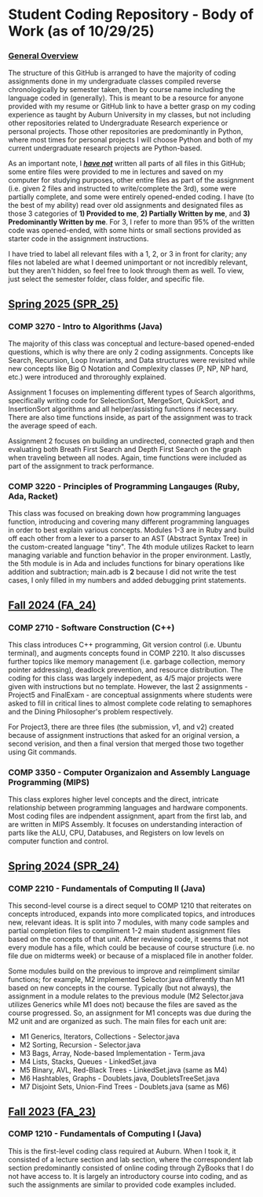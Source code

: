 # Student Coding Repository - Body of Work (as of 10/29/25)

### <ins>General Overview<ins>

The structure of this GitHub is arranged to have the majority of coding assignments done in my undergraduate classes compiled reverse chronologically by semester taken, then by course name including the language coded in (generally). This is meant to be a resource for anyone provided with my resume or GitHub link to have a better grasp on my coding experience as taught by Auburn University in my classes, but not including other repositories related to Undergraduate Research experience or personal projects. Those other repositories are predominantly in Python, where most times for personal projects I will choose Python and both of my current undergraduate research projects are Python-based.

As an important note, I **_<ins>have not<ins>_** written all parts of all files in this GitHub; some entire files were provided to me in lectures and saved on my computer for studying purposes, other entire files as part of the assignment (i.e. given 2 files and instructed to write/complete the 3rd), some were partially complete, and some were entirely opened-ended coding. I have (to the best of my ability) read over old assignments and designated files as those 3 categories of **1) Provided to me**, **2) Partially Written by me**, and **3) Predominantly Written by me**. For 3, I refer to more than 95% of the written code was opened-ended, with some hints or small sections provided as starter code in the assignment instructions. 

I have tried to label all relevant files with a 1, 2, or 3 in front for clarity; any files not labeled are what I deemed unimportant or not incredibly relevant, but they aren't hidden, so feel free to look through them as well. To view, just select the semester folder, class folder, and specific file. 


## <ins> Spring 2025 (SPR_25)<ins>

### COMP 3270 - Intro to Algorithms (Java)

The majority of this class was conceptual and lecture-based opened-ended questions, which is why there are only 2 coding assignments. Concepts like Search, Recursion, Loop Invariants, and Data structures were revisited while new concepts like Big O Notation and Complexity classes (P, NP, NP hard, etc.) were introduced and throroughly explained. 

Assignment 1 focuses on implementing different types of Search algorithms, specifically writing code for SelectionSort, MergeSort, QuickSort, and InsertionSort algorithms and all helper/assisting functions if necessary. There are also time functions inside, as part of the assignment was to track the average speed of each.

Assignment 2 focuses on building an undirected, connected graph and then evaluating both Breath First Search and Depth First Search on the graph when traveling between all nodes. Again, time functions were included as part of the assignment to track performance. 


### COMP 3220 - Principles of Programming Langauges (Ruby, Ada, Racket)

This class was focused on breaking down how programming languages function, introducing and covering many different programming languages in order to best explain various concepts. Modules 1-3 are in Ruby and build off each other from a lexer to a parser to an AST (Abstract Syntax Tree) in the custom-created language "tiny". The 4th module utilizes Racket to learn managing variable and function behavior in the proper environment. Lastly, the 5th module is in Ada and includes functions for binary operations like addition and subtraction; main.adb is **2** because I did not write the test cases, I only filled in my numbers and added debugging print statements. 


## <ins> Fall 2024 (FA_24)<ins>

### COMP 2710 - Software Construction (C++)

This class introduces C++ programming, Git version control (i.e. Ubuntu terminal), and augments concepts found in COMP 2210. It also discusses further topics like memory management (i.e. garbage collection, memory pointer addressing), deadlock prevention, and resource distribution. The coding for this class was largely indepedent, as 4/5 major projects were given with instructions but no template. However, the last 2 assignments - Project5 and FinalExam - are conceptual assignments where students were asked to fill in critical lines to almost complete code relating to semaphores and the Dining Philosopher's problem respectively. 

For Project3, there are three files (the submission, v1, and v2) created because of assignment instructions that asked for an original version, a second verision, and then a final version that merged those two together using Git commands. 


### COMP 3350 - Computer Organizaion and Assembly Language Programming (MIPS)

This class explores higher level concepts and the direct, intricate relationship between programming languages and hardware components. Most coding files are indpendent assignment, apart from the first lab, and are written in MIPS Assembly. It focuses on understanding interaction of parts like the ALU, CPU, Databuses, and Registers on low levels on computer function and control. 


## <ins> Spring 2024 (SPR_24)<ins>

### COMP 2210 - Fundamentals of Computing II (Java)

This second-level course is a direct sequel to COMP 1210 that reiterates on concepts introduced, expands into more complicated topics, and introduces new, relevant ideas. It is split into 7 modules, with many code samples and partial completion files to compliment 1-2 main student assignment files based on the concepts of that unit. After reviewing code, it seems that not every module has a file, which could be because of course structure (i.e. no file due on midterms week) or because of a misplaced file in another folder. 

Some modules build on the previous to improve and reimpliment similar functions; for example, M2 implemented Selector.java differently than M1 based on new concepts in the course. Typically (but not always), the assignment in a module relates to the previous module (M2 Selector.java utilizes Generics while M1 does not) because the files are saved as the course progressed. So, an assignment for M1 concepts was due during the M2 unit and are organized as such. The main files for each unit are: 
  * M1 Generics, Iterators, Collections - Selector.java
  * M2 Sorting, Recursion - Selector.java
  * M3 Bags, Array, Node-based Implementation - Term.java
  * M4 Lists, Stacks, Queues - LinkedSet.java
  * M5 Binary, AVL, Red-Black Trees - LinkedSet.java (same as M4)
  * M6 Hashtables, Graphs - Doublets.java, DoubletsTreeSet.java
  * M7 Disjoint Sets, Union-Find Trees - Doublets.java (same as M6)


## <ins> Fall 2023 (FA_23)<ins>

### COMP 1210 - Fundamentals of Computing I (Java)

This is the first-level coding class required at Auburn. When I took it, it consisted of a lecture section and lab section, where the correspondent lab section predominantly consisted of online coding through ZyBooks that I do not have access to. It is largely an introductory course into coding, and as such the assignments are similar to provided code examples included. 




